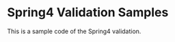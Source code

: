 Spring4 Validation Samples
==========================

This is a sample code of the Spring4 validation.
